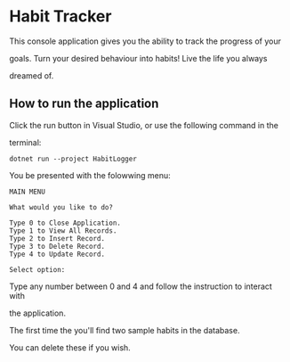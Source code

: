 
# Habit Tracker
This console application gives you the ability to track the progress of your 

goals. Turn your desired behaviour into habits! Live the life you always 

dreamed of.

## How to run the application
Click the run button in Visual Studio, or use the following command in the 

terminal:

```text
dotnet run --project HabitLogger
```

You be presented with the folowwing menu:

```text
MAIN MENU

What would you like to do?

Type 0 to Close Application.
Type 1 to View All Records.
Type 2 to Insert Record.
Type 3 to Delete Record.
Type 4 to Update Record.

Select option: 
```

Type any number between 0 and 4 and follow the instruction to interact with 

the application.

The first time the you'll find two sample habits in the database. 

You can delete these if you wish.